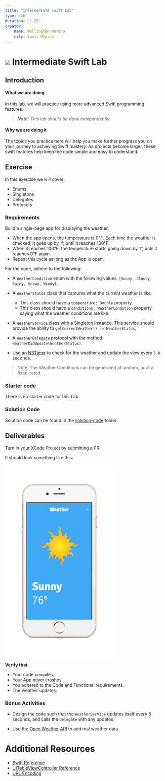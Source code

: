 ```yaml
---
title: "Intermediate Swift Lab"
type: Lab
duration: "1:25"
creator:
    name: Wellington Moreno
    city: Santa Monica
---
```


# ![](https://ga-dash.s3.amazonaws.com/production/assets/logo-9f88ae6c9c3871690e33280fcf557f33.png) Intermediate Swift Lab

## Introduction

#### What we are doing

In this lab, we will practice using more advanced Swift programming features.

> ***Note:*** _This lab should be done independently._


#### Why we are doing it

The topics you practice here will help you make further progress you on your journey to achieving Swift mastery.
As projects become larger, these swift features help keep the code simple and easy to understand.

## Exercise

In this exercise we will cover:
+ Enums
+ Singletons
+ Delegates
+ Protocols


### Requirements

Build a single-page app for displaying the weather.

+ When the app opens, the temperature is 0℉. Each time the weather is checked, it goes up by 1°, until it reaches 100℉.
+ When it reaches 100℉, the temperature starts going down by 1°, until it reaches 0℉ again.
+ Repeat this cycle as long as the App is open.


For the code, adhere to the following:

+ A `WeatherCondition` enum with the following values: `[Sunny, Cloudy, Rainy, Snowy, Windy]`.

+ A `WeatherStatus` class that captures what the current weather is like.
    + This class should have a `temperature: Double` property.
    + This class should have a `conditions: WeatherCondition` property saying what the weather conditions are like.

+ A `WeatherService` class with a Singleton instance. This service should provide the ability to `getCurrentWeather() -> WeatherStatus`.

+ A `WeatherDelegate` protocol with the method `weatherDidUpdate(WeatherStatus)`.

+ Use an [NSTimer](http://stackoverflow.com/questions/24007518/how-can-i-use-nstimer-in-swift) to check for the weather and update the view every `5.0` seconds.

> Note: The Weather Conditions can be generated at random, or at a fixed-rated.

### Starter code

There is no starter code for this Lab.


### Solution Code
Solution code can be found in the [solution-code](solution-code) folder.

## Deliverables

Turn in your XCode Project by submitting a PR.

It should look something like this:

<img src="deliverables/Device-1.png" align="center" width="350"> </img>



**Verify that**

+ Your code compiles.
+ Your App never crashes.
+ You adhered to the Code and Functional requirements.
+ The weather updates.

### Bonus Activities

+ Design the code such that the `WeatherService` updates itself every 5 seconds, and calls the `delegate` with any updates.

+ Use the [Open Weather API](http://openweathermap.org/api) to add real weather data.

# Additional Resources

+ [Swift Reference](https://developer.apple.com/library/ios/documentation/Swift/Conceptual/Swift_Programming_Language/GuidedTour.html#//apple_ref/doc/uid/TP40014097-CH2-ID1)
+ [UITableViewController Reference](https://developer.apple.com/library/ios/documentation/UIKit/Reference/UITableViewController_Class/)
+ [URL Encoding](https://developer.apple.com/library/ios/documentation/Cocoa/Reference/Foundation/Classes/NSString_Class/index.html#//apple_ref/occ/instm/NSString/stringByAddingPercentEncodingWithAllowedCharacters:)
